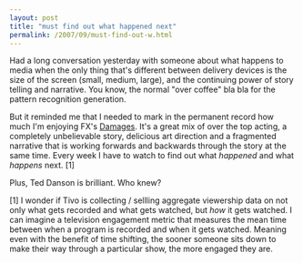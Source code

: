 ```yaml
---
layout: post
title: "must find out what happened next"
permalink: /2007/09/must-find-out-w.html
---
```


Had a long conversation yesterday with someone about what happens to media when the only thing that's different between delivery devices is the size of the screen (small, medium, large), and the continuing power of story telling and narrative. You know, the normal "over coffee" bla bla for the pattern recognition generation.

But it reminded me that I needed to mark in the permanent record how much I'm enjoying FX's [Damages](http://www.fxnetworks.com/damages/). It's a great mix of over the top acting, a completely unbelievable story, delicious art direction and a fragmented narrative that is working forwards and backwards through the story at the same time. Every week I have to watch to find out what _happened_ and what _happens_ next. \[1\]

Plus, Ted Danson is brilliant. Who knew?

\[1\] I wonder if Tivo is collecting / sellling aggregate viewership data on not only what gets recorded and what gets watched, but _how_ it gets watched. I can imagine a television engagement metric that measures the mean time between when a program is recorded and when it gets watched. Meaning even with the benefit of time shifting, the sooner someone sits down to make their way through a particular show, the more engaged they are.
